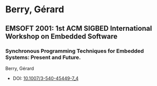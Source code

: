 # Berry, Gérard

## EMSOFT 2001: 1st ACM SIGBED International Workshop on Embedded Software

### Synchronous Programming Techniques for Embedded Systems: Present and Future.
Berry, Gérard
* DOI: [10.1007/3-540-45449-7_4](https://doi.org/10.1007/3-540-45449-7_4)

